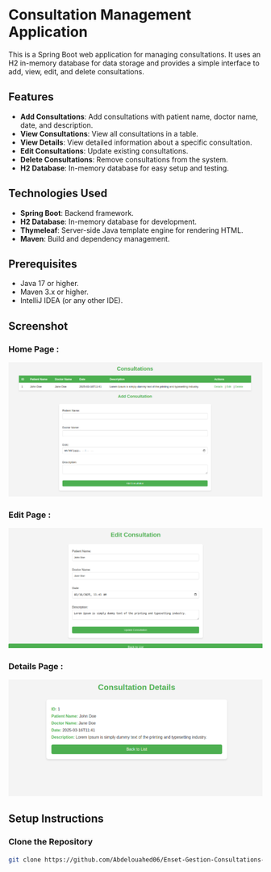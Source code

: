 # Consultation Management Application

This is a Spring Boot web application for managing consultations. It uses an H2 in-memory database for data storage and provides a simple interface to add, view, edit, and delete consultations.

## Features
- **Add Consultations**: Add consultations with patient name, doctor name, date, and description.
- **View Consultations**: View all consultations in a table.
- **View Details**: View detailed information about a specific consultation.
- **Edit Consultations**: Update existing consultations.
- **Delete Consultations**: Remove consultations from the system.
- **H2 Database**: In-memory database for easy setup and testing.

## Technologies Used
- **Spring Boot**: Backend framework.
- **H2 Database**: In-memory database for development.
- **Thymeleaf**: Server-side Java template engine for rendering HTML.
- **Maven**: Build and dependency management.

## Prerequisites
- Java 17 or higher.
- Maven 3.x or higher.
- IntelliJ IDEA (or any other IDE).

## Screenshot
### Home Page :
<img src="screenshots/Home.png" alt="Description" style="max-width:100%; height:auto;" />

### Edit Page :
<img src="screenshots/Edit.png" alt="Description" style="max-width:100%; height:auto;" />

### Details Page :
<img src="screenshots/Details.png" alt="Description" style="max-width:100%; height:auto;" />


## Setup Instructions

###  Clone the Repository
```bash
git clone https://github.com/Abdelouahed06/Enset-Gestion-Consultations-SpringBoot.git

